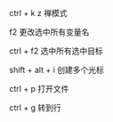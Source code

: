 ctrl + k z   禅模式

f2  更改选中所有变量名

ctrl + f2  选中所有选中目标

shift + alt + i 创建多个光标

ctrl + p 打开文件

ctrl + g 转到行